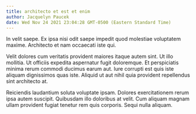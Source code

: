 ```yaml
---
title: architecto et est et enim
author: Jacquelyn Paucek
date: Wed Nov 24 2021 23:04:28 GMT-0500 (Eastern Standard Time)
---
```

In velit saepe. Ex ipsa nisi odit saepe impedit quod molestiae voluptatem maxime. Architecto et nam occaecati iste qui.

 Velit dolores cum veritatis provident maiores itaque autem sint. Ut illo mollitia. Ut officiis expedita aspernatur fugit doloremque. Et perspiciatis minima rerum commodi ducimus earum aut. Iure corrupti est quis iste aliquam dignissimos quas iste. Aliquid ut aut nihil quia provident repellendus sint architecto at.

 Reiciendis laudantium soluta voluptate ipsam. Dolores exercitationem rerum ipsa autem suscipit. Quibusdam illo doloribus at velit. Cum aliquam magnam ullam provident fugiat tenetur rem quis corporis. Sequi nulla aliquam.